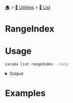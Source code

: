 <!--startTocHeader-->
[🏠](../../README.md) > [🔧 Utilities](../README.md) > [🧺 List](README.md)
# RangeIndex
<!--endTocHeader-->

# Usage

<!--startCode-->
```bash
zaruba list rangeIndex --help
```
 
<details>
<summary>Output</summary>
 
```````
Print jsonList indexes

Usage:
  zaruba list rangeIndex <jsonList> [flags]

Examples:

> zaruba list rangeIndex '["🍊","🍓","🍇"]'
0
1
2

> LIST='["🍊","🍓","🍇"]'
> for INDEX in $(zaruba list rangeIndex "$LIST")
  do
	VALUE=$(zaruba list get "$LIST" $INDEX)
	echo "$INDEX $VALUE"
  done

0 🍊
1 🍓
2 🍇


Flags:
  -h, --help   help for rangeIndex
```````
</details>
<!--endCode-->

# Examples


<!--startTocSubtopic-->

<!--endTocSubtopic-->